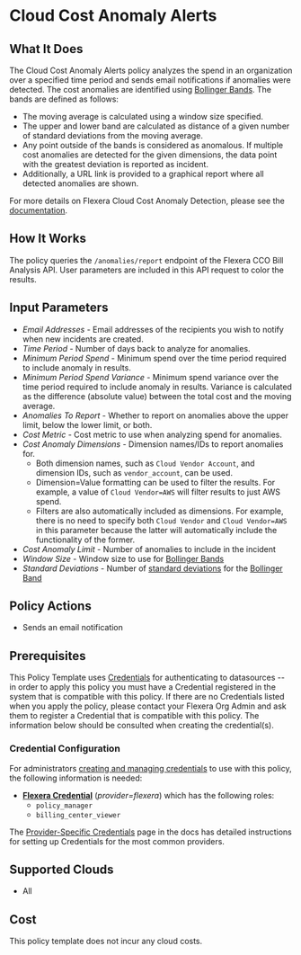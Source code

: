 # Cloud Cost Anomaly Alerts

## What It Does

The Cloud Cost Anomaly Alerts policy analyzes the spend in an organization over a specified time period and sends email notifications if anomalies were detected. The cost anomalies are identified using [Bollinger Bands](https://en.wikipedia.org/wiki/Bollinger_Bands). The bands are defined as follows:

- The moving average is calculated using a window size specified.
- The upper and lower band are calculated as distance of a given number of standard deviations from the moving average.
- Any point outside of the bands is considered as anomalous. If multiple cost anomalies are detected for the given dimensions, the data point with the greatest deviation is reported as incident.
- Additionally, a URL link is provided to a graphical report where all detected anomalies are shown.

For more details on Flexera Cloud Cost Anomaly Detection, please see the [documentation](https://docs.flexera.com/flexera/EN/Optima/CostAnomaly.htm).

## How It Works

The policy queries the `/anomalies/report` endpoint of the Flexera CCO Bill Analysis API. User parameters are included in this API request to color the results.

## Input Parameters

- *Email Addresses* - Email addresses of the recipients you wish to notify when new incidents are created.
- *Time Period* - Number of days back to analyze for anomalies.
- *Minimum Period Spend* - Minimum spend over the time period required to include anomaly in results.
- *Minimum Period Spend Variance* - Minimum spend variance over the time period required to include anomaly in results. Variance is calculated as the difference (absolute value) between the total cost and the moving average.
- *Anomalies To Report* - Whether to report on anomalies above the upper limit, below the lower limit, or both.
- *Cost Metric* - Cost metric to use when analyzing spend for anomalies.
- *Cost Anomaly Dimensions* - Dimension names/IDs to report anomalies for.
  - Both dimension names, such as `Cloud Vendor Account`, and dimension IDs, such as `vendor_account`, can be used.
  - Dimension=Value formatting can be used to filter the results. For example, a value of `Cloud Vendor=AWS` will filter results to just AWS spend.
  - Filters are also automatically included as dimensions. For example, there is no need to specify both `Cloud Vendor` and `Cloud Vendor=AWS` in this parameter because the latter will automatically include the functionality of the former.
- *Cost Anomaly Limit* - Number of anomalies to include in the incident
- *Window Size* - Window size to use for [Bollinger Bands](https://en.wikipedia.org/wiki/Bollinger_Bands)
- *Standard Deviations* - Number of [standard deviations](https://en.wikipedia.org/wiki/Standard_deviation) for the [Bollinger Band](https://en.wikipedia.org/wiki/Bollinger_Bands)

## Policy Actions

- Sends an email notification

## Prerequisites

This Policy Template uses [Credentials](https://docs.flexera.com/flexera/EN/Automation/ManagingCredentialsExternal.htm) for authenticating to datasources -- in order to apply this policy you must have a Credential registered in the system that is compatible with this policy. If there are no Credentials listed when you apply the policy, please contact your Flexera Org Admin and ask them to register a Credential that is compatible with this policy. The information below should be consulted when creating the credential(s).

### Credential Configuration

For administrators [creating and managing credentials](https://docs.flexera.com/flexera/EN/Automation/ManagingCredentialsExternal.htm) to use with this policy, the following information is needed:

- [**Flexera Credential**](https://docs.flexera.com/flexera/EN/Automation/ProviderCredentials.htm) (*provider=flexera*) which has the following roles:
  - `policy_manager`
  - `billing_center_viewer`

The [Provider-Specific Credentials](https://docs.flexera.com/flexera/EN/Automation/ProviderCredentials.htm) page in the docs has detailed instructions for setting up Credentials for the most common providers.

## Supported Clouds

- All

## Cost

This policy template does not incur any cloud costs.
